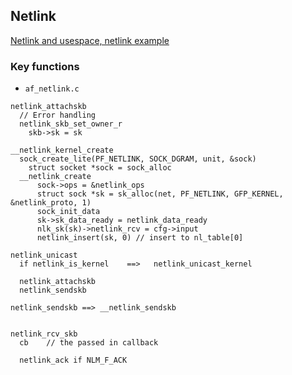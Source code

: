 ## Netlink

[Netlink and usespace, netlink example](https://blog.csdn.net/qq_18144747/article/details/98179350)

### Key functions

* `af_netlink.c`

```
netlink_attachskb
  // Error handling
  netlink_skb_set_owner_r
    skb->sk = sk
```

```
__netlink_kernel_create
  sock_create_lite(PF_NETLINK, SOCK_DGRAM, unit, &sock)
    struct socket *sock = sock_alloc
  __netlink_create
      sock->ops = &netlink_ops
      struct sock *sk = sk_alloc(net, PF_NETLINK, GFP_KERNEL, &netlink_proto, 1)
      sock_init_data
      sk->sk_data_ready = netlink_data_ready
      nlk_sk(sk)->netlink_rcv = cfg->input
      netlink_insert(sk, 0) // insert to nl_table[0]
```

```
netlink_unicast
  if netlink_is_kernel    ==>   netlink_unicast_kernel

  netlink_attachskb
  netlink_sendskb
```

```
netlink_sendskb ==> __netlink_sendskb


```

```
netlink_rcv_skb
  cb    // the passed in callback

  netlink_ack if NLM_F_ACK

```
